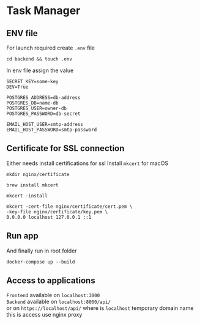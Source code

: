 # Task Manager
## ENV file
For launch required create `.env` file
```
cd backend && touch .env
```

In env file assign the value
```
SECRET_KEY=some-key
DEV=True

POSTGRES_ADDRESS=db-address
POSTGRES_DB=name-db
POSTGRES_USER=owner-db
POSTGRES_PASSWORD=db-secret

EMAIL_HOST_USER=smtp-address
EMAIL_HOST_PASSWORD=smtp-password
```
## Certificate for SSL connection
Either needs install certifications for ssl
Install `mkcert` for macOS
```
mkdir nginx/certificate

brew install mkcert

mkcert -install

mkcert -cert-file nginx/certificate/cert.pem \
-key-file nginx/certificate/key.pem \
0.0.0.0 localhost 127.0.0.1 ::1
```
## Run app
And finally run in root folder
```
docker-compose up --build
```

## Access to applications
`Frontend` available on `localhost:3000` <br>
`Backend` available on `localhost:8000/api/` <br>
 or on `https://localhost/api/` where is `localhost` temporary domain name <br>
this is access use nginx proxy
